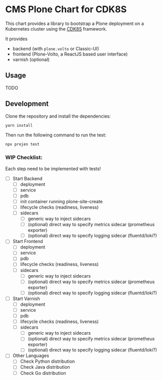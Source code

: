 # CMS Plone Chart for CDK8S

This chart provides a library to bootstrap a Plone deployment on a Kubernetes cluster using the [CDK8S](https://cdk8s.io) framework.

It provides
- backend (with `plone.volto` or Classic-UI)
- frontend (Plone-Volto, a ReactJS based user interface)
- varnish (optional)

## Usage

TODO

## Development

Clone the repository and install the dependencies:

```bash
yarn install
```

Then run the following command to run the test:

```bash
npx projen test
```

### WIP Checklist:

Each step need to be implemented with tests!

- [ ] Start Backend
    - [ ] deployment
    - [ ] service
    - [ ] pdb
    - [ ] init container running plone-site-create
    - [ ] lifecycle checks (readiness, liveness)
    - [ ] sidecars
        - [ ] generic way to inject sidecars
        - [ ] (optional) direct way to specify metrics sidecar (prometheus exporter)
        - [ ] (optional) direct way to specify logging sidecar (fluentd/loki?)
- [ ] Start Frontend
    - [ ] deployment
    - [ ] service
    - [ ] pdb
    - [ ] lifecycle checks (readiness, liveness)
    - [ ] sidecars
        - [ ] generic way to inject sidecars
        - [ ] (optional) direct way to specify metrics sidecar (prometheus exporter)
        - [ ] (optional) direct way to specify logging sidecar (fluentd/loki?)

- [ ] Start Varnish
    - [ ] deployment
    - [ ] service
    - [ ] pdb
    - [ ] lifecycle checks (readiness, liveness)
    - [ ] sidecars
        - [ ] generic way to inject sidecars
        - [ ] (optional) direct way to specify metrics sidecar (prometheus exporter)
        - [ ] (optional) direct way to specify logging sidecar (fluentd/loki?)

- [ ] Other Languages
    - [ ] Check Python distribution
    - [ ] Check Java distribution
    - [ ] Check Go distribution